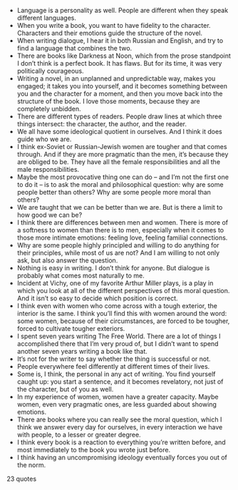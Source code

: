  - Language is a personality as well. People are different when they speak different languages.
 - When you write a book, you want to have fidelity to the character. Characters and their emotions guide the structure of the novel.
 - When writing dialogue, I hear it in both Russian and English, and try to find a language that combines the two.
 - There are books like Darkness at Noon, which from the prose standpoint I don’t think is a perfect book. It has flaws. But for its time, it was very politically courageous.
 - Writing a novel, in an unplanned and unpredictable way, makes you engaged; it takes you into yourself, and it becomes something between you and the character for a moment, and then you move back into the structure of the book. I love those moments, because they are completely unbidden.
 - There are different types of readers. People draw lines at which three things intersect: the character, the author, and the reader.
 - We all have some ideological quotient in ourselves. And I think it does guide who we are.
 - I think ex-Soviet or Russian-Jewish women are tougher and that comes through. And if they are more pragmatic than the men, it’s because they are obliged to be. They have all the female responsibilities and all the male responsibilities.
 - Maybe the most provocative thing one can do – and I’m not the first one to do it – is to ask the moral and philosophical question: why are some people better than others? Why are some people more moral than others?
 - We are taught that we can be better than we are. But is there a limit to how good we can be?
 - I think there are differences between men and women. There is more of a softness to women than there is to men, especially when it comes to those more intimate emotions: feeling love, feeling familial connections.
 - Why are some people highly principled and willing to do anything for their principles, while most of us are not? And I am willing to not only ask, but also answer the question.
 - Nothing is easy in writing. I don’t think for anyone. But dialogue is probably what comes most naturally to me.
 - Incident at Vichy, one of my favorite Arthur Miller plays, is a play in which you look at all of the different perspectives of this moral question. And it isn’t so easy to decide which position is correct.
 - I think even with women who come across with a tough exterior, the interior is the same. I think you’ll find this with women around the word: some women, because of their circumstances, are forced to be tougher, forced to cultivate tougher exteriors.
 - I spent seven years writing The Free World. There are a lot of things I accomplished there that I’m very proud of, but I didn’t want to spend another seven years writing a book like that.
 - It’s not for the writer to say whether the thing is successful or not.
 - People everywhere feel differently at different times of their lives.
 - Some is, I think, the personal in any act of writing. You find yourself caught up: you start a sentence, and it becomes revelatory, not just of the character, but of you as well.
 - In my experience of women, women have a greater capacity. Maybe women, even very pragmatic ones, are less guarded about showing emotions.
 - There are books where you can really see the moral question, which I think we answer every day for ourselves, in every interaction we have with people, to a lesser or greater degree.
 - I think every book is a reaction to everything you’re written before, and most immediately to the book you wrote just before.
 - I think having an uncompromising ideology eventually forces you out of the norm.

23 quotes